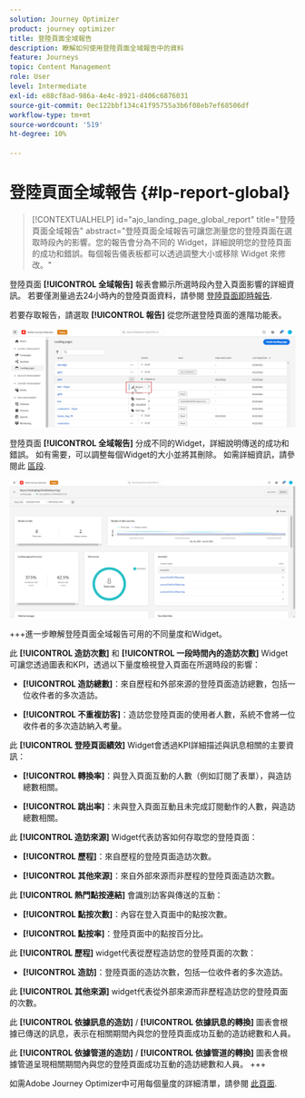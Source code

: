 ```yaml
---
solution: Journey Optimizer
product: journey optimizer
title: 登陸頁面全域報告
description: 瞭解如何使用登陸頁面全域報告中的資料
feature: Journeys
topic: Content Management
role: User
level: Intermediate
exl-id: e88cf8ad-986a-4e4c-8921-d406c6876031
source-git-commit: 0ec122bbf134c41f95755a3b6f08eb7ef68506df
workflow-type: tm+mt
source-wordcount: '519'
ht-degree: 10%

---
```


# 登陸頁面全域報告 {#lp-report-global}

>[!CONTEXTUALHELP]
>id="ajo_landing_page_global_report"
>title="登陸頁面全域報告"
>abstract="登陸頁面全域報告可讓您測量您的登陸頁面在選取時段內的影響。您的報告會分為不同的 Widget，詳細說明您的登陸頁面的成功和錯誤。每個報告儀表板都可以透過調整大小或移除 Widget 來修改。"

登陸頁面 **[!UICONTROL 全域報告]** 報表會顯示所選時段內登入頁面影響的詳細資訊。 若要僅測量過去24小時內的登陸頁面資料，請參閱 [登陸頁面即時報告](lp-report-live.md).

若要存取報告，請選取 **[!UICONTROL 報告]** 從您所選登陸頁面的進階功能表。

![](assets/landing_page_report.png)

登陸頁面 **[!UICONTROL 全域報告]** 分成不同的Widget，詳細說明傳送的成功和錯誤。 如有需要，可以調整每個Widget的大小並將其刪除。 如需詳細資訊，請參閱此 [區段](global-report.md).

![](assets/landing_page_global.png)

+++進一步瞭解登陸頁面全域報告可用的不同量度和Widget。

此 **[!UICONTROL 造訪次數]** 和 **[!UICONTROL 一段時間內的造訪次數]** Widget可讓您透過圖表和KPI，透過以下量度檢視登入頁面在所選時段的影響：

* **[!UICONTROL 造訪總數]**：來自歷程和外部來源的登陸頁面造訪總數，包括一位收件者的多次造訪。

* **[!UICONTROL 不重複訪客]**：造訪您登陸頁面的使用者人數，系統不會將一位收件者的多次造訪納入考量。

此 **[!UICONTROL 登陸頁面績效]** Widget會透過KPI詳細描述與訊息相關的主要資訊：

* **[!UICONTROL 轉換率]**：與登入頁面互動的人數（例如訂閱了表單），與造訪總數相關。

* **[!UICONTROL 跳出率]**：未與登入頁面互動且未完成訂閱動作的人數，與造訪總數相關。

此 **[!UICONTROL 造訪來源]** Widget代表訪客如何存取您的登陸頁面：

* **[!UICONTROL 歷程]**：來自歷程的登陸頁面造訪次數。

* **[!UICONTROL 其他來源]**：來自外部來源而非歷程的登陸頁面造訪次數。

此 **[!UICONTROL 熱門點按連結]** 會識別訪客與傳送的互動：

* **[!UICONTROL 點按次數]**：內容在登入頁面中的點按次數。

* **[!UICONTROL 點按率]**：登陸頁面中的點按百分比。

此 **[!UICONTROL 歷程]** widget代表從歷程造訪您的登陸頁面的次數：

* **[!UICONTROL 造訪]**：登陸頁面的造訪次數，包括一位收件者的多次造訪。

此 **[!UICONTROL 其他來源]** widget代表從外部來源而非歷程造訪您的登陸頁面的次數。

此 **[!UICONTROL 依據訊息的造訪]** / **[!UICONTROL 依據訊息的轉換]** 圖表會根據已傳送的訊息，表示在相關期間內與您的登陸頁面成功互動的造訪總數和人員。

此 **[!UICONTROL 依據管道的造訪]** / **[!UICONTROL 依據管道的轉換]** 圖表會根據管道呈現相關期間內與您的登陸頁面成功互動的造訪總數和人員。
+++

如需Adobe Journey Optimizer中可用每個量度的詳細清單，請參閱 [此頁面](global-report.md#list-of-components-global).
